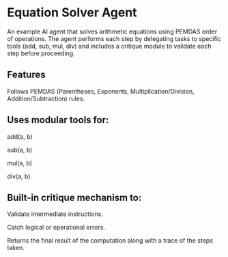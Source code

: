 # Equation Solver Agent

An example AI agent that solves arithmetic equations using PEMDAS order of operations. The agent performs each step by delegating tasks to specific tools (add, sub, mul, div) and includes a critique module to validate each step before proceeding.

## Features
Follows PEMDAS (Parentheses, Exponents, Multiplication/Division, Addition/Subtraction) rules.

## Uses modular tools for:

add(a, b)

sub(a, b)

mul(a, b)

div(a, b)

## Built-in critique mechanism to:

Validate intermediate instructions.

Catch logical or operational errors.

Returns the final result of the computation along with a trace of the steps taken.

